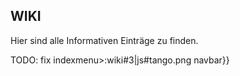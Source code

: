 ## WIKI
Hier sind alle Informativen Einträge zu finden.


TODO: fix indexmenu>:wiki#3|js#tango.png navbar}}
